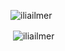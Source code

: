 
<p align="left"> <img src="https://komarev.com/ghpvc/?username=iliailmer&label=Profile%20views&color=0e75b6&style=flat" alt="iliailmer" /> </p>
<p>&nbsp;<img align="center" src="https://github-readme-stats.vercel.app/api?username=iliailmer&show_icons=true&locale=en" alt="iliailmer" /></p>


